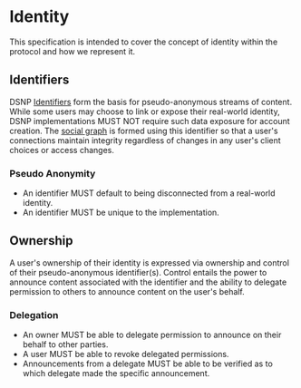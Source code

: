 # Identity

This specification is intended to cover the concept of identity within the protocol and how we represent it.

## Identifiers

DSNP [Identifiers](Identifiers.md) form the basis for pseudo-anonymous streams of content.
While some users may choose to link or expose their real-world identity, DSNP implementations MUST NOT require such data exposure for account creation.
The [social graph](Graph.md) is formed using this identifier so that a user's connections maintain integrity regardless of changes in any user's client choices or access changes.

### Pseudo Anonymity

* An identifier MUST default to being disconnected from a real-world identity.
* An identifier MUST be unique to the implementation.

## Ownership

A user's ownership of their identity is expressed via ownership and control of their pseudo-anonymous identifier(s).
Control entails the power to announce content associated with the identifier and
the ability to delegate permission to others to announce content on the user's behalf.

### Delegation

* An owner MUST be able to delegate permission to announce on their behalf to other parties.
* A user MUST be able to revoke delegated permissions.
* Announcements from a delegate MUST be able to be verified as to which delegate made the specific announcement.
